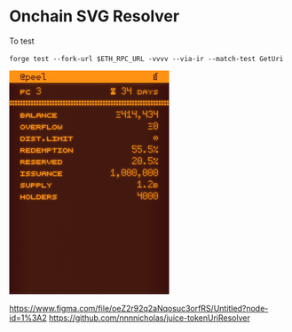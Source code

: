 # Onchain SVG Resolver

To test

`forge test --fork-url $ETH_RPC_URL -vvvv --via-ir --match-test GetUri`


![](src/tokenuriresolver.png)


https://www.figma.com/file/oeZ2r92q2aNqosuc3orfRS/Untitled?node-id=1%3A2
https://github.com/nnnnicholas/juice-tokenUriResolver